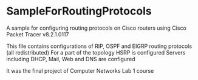 # SampleForRoutingProtocols
A sample for configuring routing protocols on Cisco routers using Cisco Packet Tracer v8.2.1.0117

This file contains configurations of RIP, OSPF and EIGRP routing protocols (all redistributed)
For a part of the topology HSRP is configured
Servers including DHCP, Mail, Web and DNS are configured

It was the final project of Computer Networks Lab 1 course
